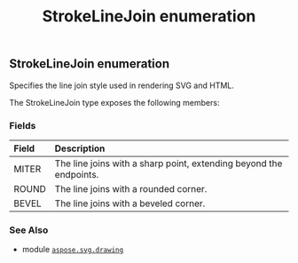 ﻿---
title: StrokeLineJoin enumeration
second_title: Aspose.SVG for Python via .NET API References
description: 
type: docs
weight: 320
url: /python-net/aspose.svg.drawing/strokelinejoin/
is_root: false
---

## StrokeLineJoin enumeration

Specifies the line join style used in rendering SVG and HTML.



The StrokeLineJoin type exposes the following members:

### Fields
| Field | Description |
| :- | :- |
| MITER | The line joins with a sharp point, extending beyond the endpoints. |
| ROUND | The line joins with a rounded corner. |
| BEVEL | The line joins with a beveled corner. |



### See Also
* module [`aspose.svg.drawing`](..)
